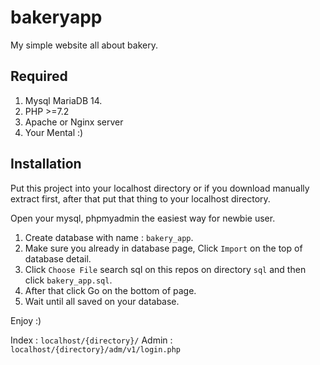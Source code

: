 # bakeryapp

My simple website all about bakery.

## Required
1. Mysql MariaDB 14.
2. PHP >=7.2
3. Apache or Nginx server
4. Your Mental :)

## Installation

Put this project into your localhost directory or if you download manually extract first,
after that put that thing to your localhost directory.

Open your mysql, phpmyadmin the easiest way for newbie user.
1. Create database with name : `bakery_app`.
2. Make sure you already in database page, Click `Import` on the top of database detail.
3. Click `Choose File` search sql on this repos on directory `sql` and then click `bakery_app.sql`.
4. After that click Go on the bottom of page.
5. Wait until all saved on your database.

Enjoy :)

Index : `localhost/{directory}/`
Admin : `localhost/{directory}/adm/v1/login.php`

